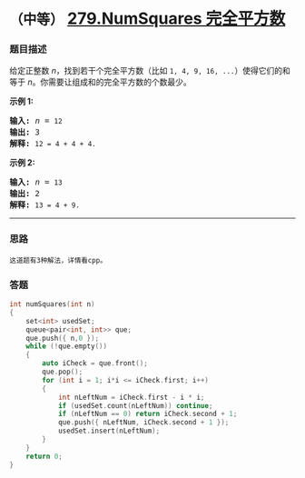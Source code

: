 # `（中等）`  [279.NumSquares 完全平方数](https://leetcode-cn.com/problems/perfect-squares/)

### 题目描述
<p>给定正整数&nbsp;<em>n</em>，找到若干个完全平方数（比如&nbsp;<code>1, 4, 9, 16, ...</code>）使得它们的和等于<em> n</em>。你需要让组成和的完全平方数的个数最少。</p>

<p><strong>示例&nbsp;1:</strong></p>

<pre><strong>输入:</strong> <em>n</em> = <code>12</code>
<strong>输出:</strong> 3 
<strong>解释: </strong><code>12 = 4 + 4 + 4.</code></pre>

<p><strong>示例 2:</strong></p>

<pre><strong>输入:</strong> <em>n</em> = <code>13</code>
<strong>输出:</strong> 2
<strong>解释: </strong><code>13 = 4 + 9.</code></pre>




---
### 思路
``` 
这道题有3种解法，详情看cpp。  
```


### 答题
``` C++
int numSquares(int n)
{
	set<int> usedSet;
	queue<pair<int, int>> que;
	que.push({ n,0 });
	while (!que.empty())
	{
		auto iCheck = que.front();
		que.pop();
		for (int i = 1; i*i <= iCheck.first; i++)
		{
			int nLeftNum = iCheck.first - i * i;
			if (usedSet.count(nLeftNum)) continue;
			if (nLeftNum == 0) return iCheck.second + 1;
			que.push({ nLeftNum, iCheck.second + 1 });
			usedSet.insert(nLeftNum);
		}
	}
	return 0;
}
``` 